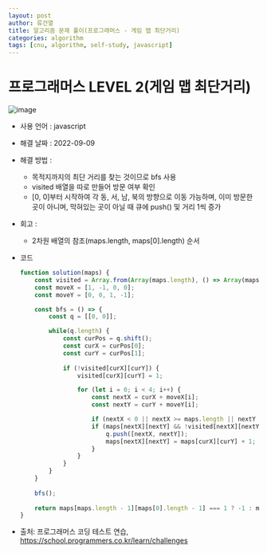 ```yaml
---
layout: post
author: 류건열
title: 알고리즘 문제 풀이(프로그래머스 - 게임 맵 최단거리)
categories: algorithm
tags: [cnu, algorithm, self-study, javascript]
---
```


# 프로그래머스 LEVEL 2(게임 맵 최단거리)

  ![image](https://user-images.githubusercontent.com/34560965/189296372-8ace1e9d-8cab-4b3b-a63a-0814035918d9.png)

  - 사용 언어 : javascript

  - 해결 날짜 : 2022-09-09

  - 해결 방법 :
    - 목적지까지의 최단 거리를 찾는 것이므로 bfs 사용
    - visited 배열을 따로 만들어 방문 여부 확인
    - [0, 0]부터 시작하여 각 동, 서, 남, 북의 방향으로 이동 가능하며, 이미 방문한 곳이 아니며, 막혀있는 곳이 아닐 때 큐에 push() 및 거리 1씩 증가

  - 회고 : 
    - 2차원 배열의 참조(maps.length, maps[0].length) 순서

  - 코드

    ```javascript
    function solution(maps) {
        const visited = Array.from(Array(maps.length), () => Array(maps[0].length).fill(0));
        const moveX = [1, -1, 0, 0];
        const moveY = [0, 0, 1, -1];

        const bfs = () => {
            const q = [[0, 0]];

            while(q.length) {
                const curPos = q.shift();
                const curX = curPos[0];
                const curY = curPos[1];
                
                if (!visited[curX][curY]) {
                    visited[curX][curY] = 1;

                    for (let i = 0; i < 4; i++) {
                        const nextX = curX + moveX[i];
                        const nextY = curY + moveY[i];

                        if (nextX < 0 || nextX >= maps.length || nextY < 0 || nextY >= maps[0].length) continue;
                        if (maps[nextX][nextY] && !visited[nextX][nextY]) {
                            q.push([nextX, nextY]);
                            maps[nextX][nextY] = maps[curX][curY] + 1;
                        }
                    }
                }
            }
        }
        
        bfs();
        
        return maps[maps.length - 1][maps[0].length - 1] === 1 ? -1 : maps[maps.length - 1][maps[0].length - 1];
    }
    ```
    
  - 출처: 프로그래머스 코딩 테스트 연습, https://school.programmers.co.kr/learn/challenges
